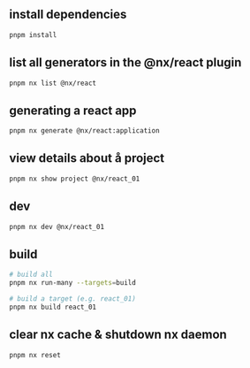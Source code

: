 ## install dependencies

```bash
pnpm install
```

## list all generators in the @nx/react plugin

```bash
pnpm nx list @nx/react
```

## generating a react app

```bash
pnpm nx generate @nx/react:application
```

## view details about å project

```bash
pnpm nx show project @nx/react_01
```

## dev

```bash
pnpm nx dev @nx/react_01
```

## build

```bash
# build all
pnpm nx run-many --targets=build

# build a target (e.g. react_01)
pnpm nx build react_01
```

## clear nx cache & shutdown nx daemon

```bash
pnpm nx reset
```
